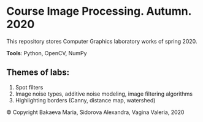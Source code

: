 # Course Image Processing. Autumn. 2020
This repository stores Computer Graphics laboratory works of spring 2020.

**Tools**: Python, OpenCV, NumPy

## Themes of labs:
1. Spot filters
2. Image noise types, additive noise modeling, image filtering algorithms
3. Highlighting borders (Canny, distance map, watershed)

© Copyright Bakaeva Maria, Sidorova Alexandra, Vagina Valeria, 2020
